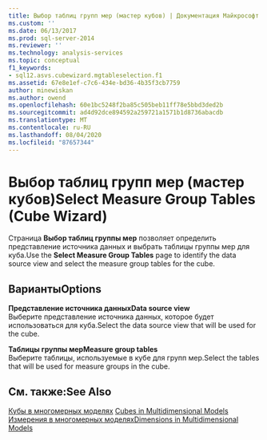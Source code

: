 ```yaml
---
title: Выбор таблиц групп мер (мастер кубов) | Документация Майкрософт
ms.custom: ''
ms.date: 06/13/2017
ms.prod: sql-server-2014
ms.reviewer: ''
ms.technology: analysis-services
ms.topic: conceptual
f1_keywords:
- sql12.asvs.cubewizard.mgtableselection.f1
ms.assetid: 67e8e1ef-c7c6-434e-bd36-4b35f3cb7759
author: minewiskan
ms.author: owend
ms.openlocfilehash: 60e1bc5248f2ba85c505beb11ff78e5bbd3ded2b
ms.sourcegitcommit: ad4d92dce894592a259721a1571b1d8736abacdb
ms.translationtype: MT
ms.contentlocale: ru-RU
ms.lasthandoff: 08/04/2020
ms.locfileid: "87657344"
---
```

# <a name="select-measure-group-tables-cube-wizard"></a><span data-ttu-id="e88db-102">Выбор таблиц групп мер (мастер кубов)</span><span class="sxs-lookup"><span data-stu-id="e88db-102">Select Measure Group Tables (Cube Wizard)</span></span>
  <span data-ttu-id="e88db-103">Страница **Выбор таблиц группы мер** позволяет определить представление источника данных и выбрать таблицы группы мер для куба.</span><span class="sxs-lookup"><span data-stu-id="e88db-103">Use the **Select Measure Group Tables** page to identify the data source view and select the measure group tables for the cube.</span></span>  
  
## <a name="options"></a><span data-ttu-id="e88db-104">Варианты</span><span class="sxs-lookup"><span data-stu-id="e88db-104">Options</span></span>  
 <span data-ttu-id="e88db-105">**Представление источника данных**</span><span class="sxs-lookup"><span data-stu-id="e88db-105">**Data source view**</span></span>  
 <span data-ttu-id="e88db-106">Выберите представление источника данных, которое будет использоваться для куба.</span><span class="sxs-lookup"><span data-stu-id="e88db-106">Select the data source view that will be used for the cube.</span></span>  
  
 <span data-ttu-id="e88db-107">**Таблицы группы мер**</span><span class="sxs-lookup"><span data-stu-id="e88db-107">**Measure group tables**</span></span>  
 <span data-ttu-id="e88db-108">Выберите таблицы, используемые в кубе для групп мер.</span><span class="sxs-lookup"><span data-stu-id="e88db-108">Select the tables that will be used for measure groups in the cube.</span></span>  
  
## <a name="see-also"></a><span data-ttu-id="e88db-109">См. также:</span><span class="sxs-lookup"><span data-stu-id="e88db-109">See Also</span></span>  
 <span data-ttu-id="e88db-110">[Кубы в многомерных моделях](multidimensional-models/cubes-in-multidimensional-models.md) </span><span class="sxs-lookup"><span data-stu-id="e88db-110">[Cubes in Multidimensional Models](multidimensional-models/cubes-in-multidimensional-models.md) </span></span>  
 [<span data-ttu-id="e88db-111">Измерения в многомерных моделях</span><span class="sxs-lookup"><span data-stu-id="e88db-111">Dimensions in Multidimensional Models</span></span>](multidimensional-models/dimensions-in-multidimensional-models.md)  
  
  
